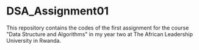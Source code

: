 # DSA_Assignment01
This repository contains the codes of the first assignment for the course "Data Structure and Algorithms" in my year two at The African Leadership University in Rwanda.
